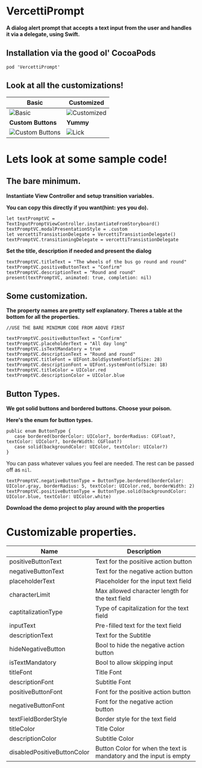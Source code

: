 # VercettiPrompt


**A dialog alert prompt that accepts a text input from the user and handles it via a delegate, using Swift.**

## Installation via the good ol' CocoaPods
`pod 'VercettiPrompt'`


## Look at all the customizations!

| **Basic**      | **Customized** |
| ----------- | ----------- |
| ![Basic](https://i.imgur.com/rIEIjTD.gif) | ![Customized](https://i.imgur.com/aLfRM2E.gif) |
| **Custom Buttons**      | **Yummy** |
| ![Custom Buttons](https://i.imgur.com/FRZWFOz.gif) | ![Lick](https://i.imgur.com/ryv5qg7.jpg) |


# Lets look at some sample code!

## The bare minimum.

**Instantiate View Controller and setup transition variables.** 

**You can copy this directly if you want(hint: yes you do).**

```
let textPromptVC = TextInputPromptViewController.instantiateFromStoryboard()
textPromptVC.modalPresentationStyle = .custom
let vercettiTransistionDelegate = VercettiTransistionDelegate()
textPromptVC.transitioningDelegate = vercettiTransistionDelegate
```

**Set the title, description if needed and present the dialog**

```
textPromptVC.titleText = "The wheels of the bus go round and round"
textPromptVC.positiveButtonText = "Confirm"
textPromptVC.descriptionText = "Round and round"
present(textPromptVC, animated: true, completion: nil)
```
 
 
 ## Some customization.
 **The property names are pretty self explanatory. Theres a table at the bottom for all the properties.**
 
```
//USE THE BARE MINIMUM CODE FROM ABOVE FIRST

textPromptVC.positiveButtonText = "Confirm"
textPromptVC.placeholderText = "All day long"
textPromptVC.isTextMandatory = true
textPromptVC.descriptionText = "Round and round"
textPromptVC.titleFont = UIFont.boldSystemFont(ofSize: 28)
textPromptVC.descriptionFont = UIFont.systemFont(ofSize: 18)
textPromptVC.titleColor = UIColor.red
textPromptVC.descriptionColor = UIColor.blue
```

 ## Button Types.
 **We got solid buttons and bordered buttons. Choose your poison.**
 
 **Here's the enum for button types.**
 
 ```
 public enum ButtonType {
    case bordered(borderColor: UIColor?, borderRadius: CGFloat?, textColor: UIColor?, borderWidth: CGFloat?)
    case solid(backgroundColor: UIColor, textColor: UIColor?)
}
 ```
 
 You can pass whatever values you feel are needed. The rest can be passed off as `nil`.
 
 ```
 textPromptVC.negativeButtonType = ButtonType.bordered(borderColor: UIColor.gray, borderRadius: 5, textColor: UIColor.red, borderWidth: 2)
 textPromptVC.positiveButtonType = ButtonType.solid(backgroundColor: UIColor.blue, textColor: UIColor.white)
 ```
 
 **Download the demo project to play around with the properties**
 
 # Customizable properties.
 
 
| **Name**      | **Description** |
| ----------- | ----------- |
| positiveButtonText | Text for the positiive action button |
| negativeButtonText | Text for the negative action button |
| placeholderText | Placeholder for the input text field |
| characterLimit | Max allowed character length for the text field |
| captitalizationType | Type of capitalization for the text field |
| inputText | Pre-filled text for the text field |
| descriptionText | Text for the Subtitle |
| hideNegativeButton | Bool to hide the negative action button |
| isTextMandatory | Bool to allow skipping input |
| titleFont | Title Font |
| descriptionFont | Subtitle Font |
| positiveButtonFont | Font for the positive action button |
| negativeButtonFont | Font for the negative action button |
| textFieldBorderStyle | Border style for the text field |
| titleColor | Title Color |
| descriptionColor | Subtitle Color |
| disabledPositiveButtonColor | Button Color for when the text is mandatory and the input is empty |
